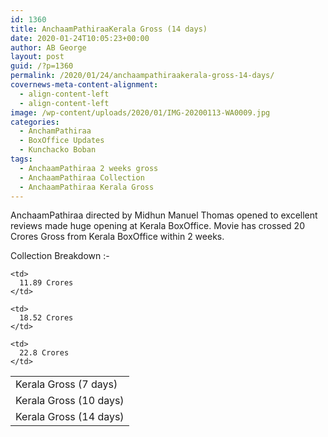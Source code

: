 ```yaml
---
id: 1360
title: AnchaamPathiraaKerala Gross (14 days)
date: 2020-01-24T10:05:23+00:00
author: AB George
layout: post
guid: /?p=1360
permalink: /2020/01/24/anchaampathiraakerala-gross-14-days/
covernews-meta-content-alignment:
  - align-content-left
  - align-content-left
image: /wp-content/uploads/2020/01/IMG-20200113-WA0009.jpg
categories:
  - AnchamPathiraa
  - BoxOffice Updates
  - Kunchacko Boban
tags:
  - AnchaamPathiraa 2 weeks gross
  - AnchaamPathiraa Collection
  - AnchaamPathiraa Kerala Gross
---
```

AnchaamPathiraa directed by Midhun Manuel Thomas opened to excellent reviews made huge opening at Kerala BoxOffice. Movie has crossed 20 Crores Gross from Kerala BoxOffice within 2 weeks.

Collection Breakdown :-

<table class="wp-block-table">
  <tr>
    <td>
      Kerala Gross (7 days)
    </td>
    
    <td>
      11.89 Crores
    </td>
  </tr>
  
  <tr>
    <td>
      Kerala Gross (10 days)
    </td>
    
    <td>
      18.52 Crores
    </td>
  </tr>
  
  <tr>
    <td>
      Kerala Gross (14 days)
    </td>
    
    <td>
      22.8 Crores
    </td>
  </tr>
</table>
